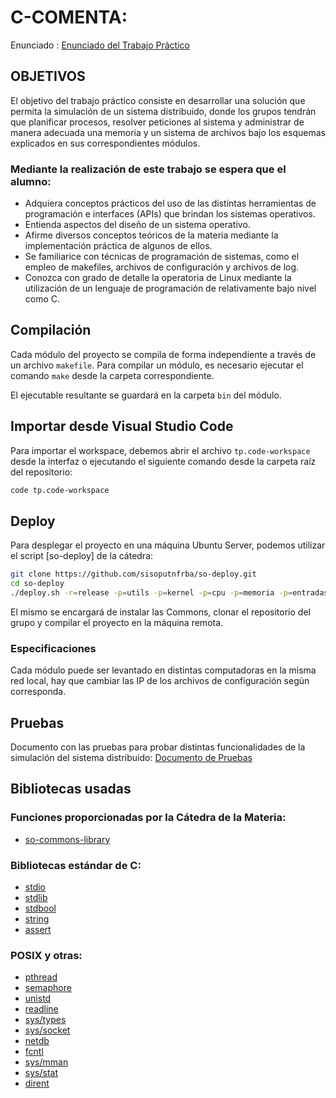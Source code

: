 # C-COMENTA:

Enunciado : [Enunciado del Trabajo Práctico](https://docs.google.com/document/d/1-AqFTroovEMcA1BfC2rriB5jsLE6SUa4mbcAox1rPec/edit)

## OBJETIVOS

El objetivo del trabajo práctico consiste en desarrollar una solución que permita la simulación de un sistema distribuido, donde los grupos tendrán que planificar procesos, resolver peticiones al sistema y administrar de manera adecuada una memoria y un sistema de archivos bajo los esquemas explicados en sus correspondientes módulos.

### Mediante la realización de este trabajo se espera que el alumno:
* Adquiera conceptos prácticos del uso de las distintas herramientas de programación e interfaces (APIs) que brindan los sistemas operativos.
* Entienda aspectos del diseño de un sistema operativo.
* Afirme diversos conceptos teóricos de la materia mediante la implementación práctica de algunos de ellos.
* Se familiarice con técnicas de programación de sistemas, como el empleo de makefiles, archivos de configuración y archivos de log.
* Conozca con grado de detalle la operatoria de Linux mediante la utilización de un lenguaje de programación de relativamente bajo nivel como C.


## Compilación

Cada módulo del proyecto se compila de forma independiente a través de un
archivo `makefile`. Para compilar un módulo, es necesario ejecutar el comando
`make` desde la carpeta correspondiente.

El ejecutable resultante se guardará en la carpeta `bin` del módulo.

## Importar desde Visual Studio Code

Para importar el workspace, debemos abrir el archivo `tp.code-workspace` desde
la interfaz o ejecutando el siguiente comando desde la carpeta raíz del
repositorio:

```bash
code tp.code-workspace
```
## Deploy
Para desplegar el proyecto en una máquina Ubuntu Server, podemos utilizar el
script [so-deploy] de la cátedra:

```bash
git clone https://github.com/sisoputnfrba/so-deploy.git
cd so-deploy
./deploy.sh -r=release -p=utils -p=kernel -p=cpu -p=memoria -p=entradasalida "tp-{año}-{cuatri}-{grupo}"
```

El mismo se encargará de instalar las Commons, clonar el repositorio del grupo
y compilar el proyecto en la máquina remota.
### Especificaciones
Cada módulo puede ser levantado en distintas computadoras en la misma red local, hay que cambiar las IP de los archivos de configuración según corresponda.

## Pruebas
Documento con las pruebas para probar distintas funcionalidades de la simulación del sistema distribuido: [Documento de Pruebas](https://docs.google.com/document/d/1XsBsJynoN5A9PTsTEaZsj0q3zsEtcnLgdAHOQ4f_4-g/edit)

## Bibliotecas usadas
### Funciones proporcionadas por la Cátedra de la Materia:
* [so-commons-library](https://github.com/sisoputnfrba/so-commons-library)
### Bibliotecas estándar de C:
* [stdio](https://man7.org/linux/man-pages/man3/stdio.3.html)
* [stdlib](https://man7.org/linux/man-pages/man0/stdlib.h.0p.html)
* [stdbool](https://man7.org/linux/man-pages/man0/stdbool.h.0p.html)
* [string](https://man7.org/linux/man-pages/man3/string.3.html)
* [assert](https://man7.org/linux/man-pages/man3/assert.3.html)
### POSIX y otras:
* [pthread](https://man7.org/linux/man-pages/man7/pthreads.7.html)
* [semaphore](https://man7.org/linux/man-pages/man0/semaphore.h.0p.html)
* [unistd](https://man7.org/linux/man-pages/man0/unistd.h.0p.html)
* [readline](https://man7.org/linux/man-pages/man3/readline.3.html)
* [sys/types](https://man7.org/linux/man-pages/man0/sys_types.h.0p.html)
* [sys/socket](https://man7.org/linux/man-pages/man2/socket.2.html)
* [netdb](https://man7.org/linux/man-pages/man0/netdb.h.0p.html)
* [fcntl](https://man7.org/linux/man-pages/man2/fcntl.2.html)
* [sys/mman](https://man7.org/linux/man-pages/man2/mmap.2.html)
* [sys/stat](https://man7.org/linux/man-pages/man2/stat.2.html)
* [dirent](https://man7.org/linux/man-pages/man0/dirent.h.0p.html)


